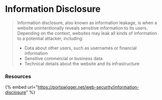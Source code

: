 # Information Disclosure

> Information disclosure, also known as information leakage, is when a website unintentionally reveals sensitive information to its users. Depending on the context, websites may leak all kinds of information to a potential attacker, including:
>
> * Data about other users, such as usernames or financial information
> * Sensitive commercial or business data
> * Technical details about the website and its infrastructure

### Resources

{% embed url="https://portswigger.net/web-security/information-disclosure" %}
